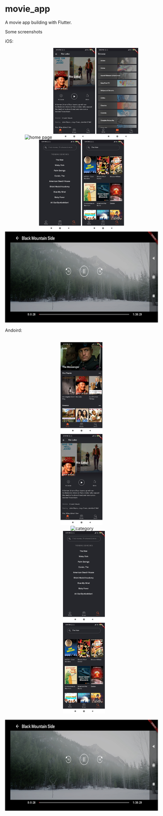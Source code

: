 # movie_app
A movie app building with Flutter.


Some screenshots

iOS:

<div align="center">
<img src="https://github.com/fayyaddev/movie_app/blob/master/screenshots/ios/home.jpg height="300px" alt="home page" >
<img src="https://github.com/fayyaddev/movie_app/blob/master/screenshots/ios/movie_details.jpg?raw=true" height="300px" alt="movie details" >
<img src="https://github.com/fayyaddev/movie_app/blob/master/screenshots/ios/category.jpg?raw=true" height="300px" alt="category" >
    <img src="https://github.com/fayyaddev/movie_app/blob/master/screenshots/ios/search.jpg?raw=true" height="300px" alt="searcg" >
    <img src="https://github.com/fayyaddev/movie_app/blob/master/screenshots/ios/search_result.jpg?raw=true" height="300px" alt="search result" >

  <img src="https://github.com/fayyaddev/movie_app/blob/master/screenshots/ios/video_player.jpg?raw=true" height="300px" alt="video player" >
</div>


Andoird:

<div contenteditable="plaintext-only"><div align="center">
<img src="https://github.com/fayyaddev/movie_app/blob/master/screenshots/android/home.jpg?raw=true" height="300px" alt="home page" >
<img src="https://github.com/fayyaddev/movie_app/blob/master/screenshots/android/movie_details.jpg?raw=true" height="300px" alt="movie details" >
 <img src="https://github.com/fayyaddev/movie_app/blob/master/screenshots/android/category.jpg.jpg?raw=true" height="300px" alt="category" >
    <img src="https://github.com/fayyaddev/movie_app/blob/master/screenshots/android/search.jpg?raw=true" height="300px" alt="search" >
    <img src="https://github.com/fayyaddev/movie_app/blob/master/screenshots/android/search_result.jpg?raw=true" height="300px" alt="search result" >
    <img src="https://github.com/fayyaddev/movie_app/blob/master/screenshots/android/video_player.jpg?raw=true" height="300px" alt="video player" >
</div>
